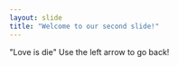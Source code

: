```yaml
---
layout: slide
title: "Welcome to our second slide!"
---
```

"Love is die"
Use the left arrow to go back!

